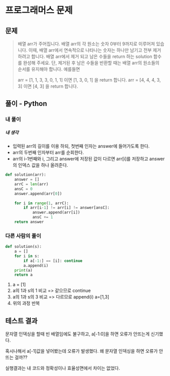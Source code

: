 # 프로그래머스 문제

## 문제

> 배열 arr가 주어집니다. 배열 arr의 각 원소는 숫자 0부터 9까지로 이루어져 있습니다. 이때, 배열 arr에서 연속적으로 나타나는 숫자는 하나만 남기고 전부 제거하려고 합니다. 배열 arr에서 제거 되고 남은 수들을 return 하는 solution 함수를 완성해 주세요. 단, 제거된 후 남은 수들을 반환할 때는 배열 arr의 원소들의 순서를 유지해야 합니다.
> 예를들면
>
> arr = [1, 1, 3, 3, 0, 1, 1] 이면 [1, 3, 0, 1] 을 return 합니다.
> arr = [4, 4, 4, 3, 3] 이면 [4, 3] 을 return 합니다.

## 풀이 - Python

### 내 풀이

##### 내 생각

- 입력된 arr의 길이를 이용 하되, 첫번째 인자는 answer에 들어가도록 한다.
- arr의 두번째 인자부터 arr를 순회한다.
- arr의 i-1번째와 i, 그리고 answer에 저장된 값이 다르면 arr[i]를 저장하고 answer의 인덱스 값을 하나 올려준다.

```python
def solution(arr):
    answer = []
    arrC = len(arr)
    ansC = 0
    answer.append(arr[0])
    
    for i in range(1, arrC):
        if arr[i-1] != arr[i] != answer[ansC]:
            answer.append(arr[i])
            ansC += 1
    return answer
```

### 다른 사람의 풀이

```python
def solution(s):
    a = []
    for i in s:
        if a[-1:] == [i]: continue
        a.append(i)
    print(a)
    return a
```

1. a = [1]
2. a의 1과 s의 1 비교 => 같으므로 continue
3. a의 1과 s의 3 비교 => 다르므로 append(i)     a=[1,3]
4. 위의 과정 반복

## 테스트 결과

문자열 인덱싱을 할때 빈 배열임에도 불구하고, a[-1:0]을 하면 오류가 안뜨는게 신기했다. 

혹시나해서 a[-1]값을 넣어봤는데 오류가 발생했다. 왜 문자열 인덱싱을 하면 오류가 안뜨는 걸까??

실행결과는 내 코드와 정확성이나 효율성면에서 차이는 없었다.

